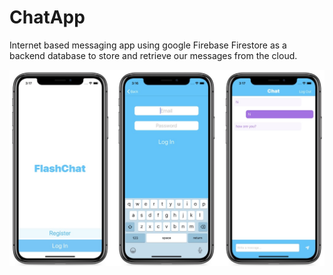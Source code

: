 # ChatApp
Internet based messaging app using google Firebase Firestore as a backend database to store
and retrieve our messages from the cloud.

![](flashChatScreenShot%202.jpg)
